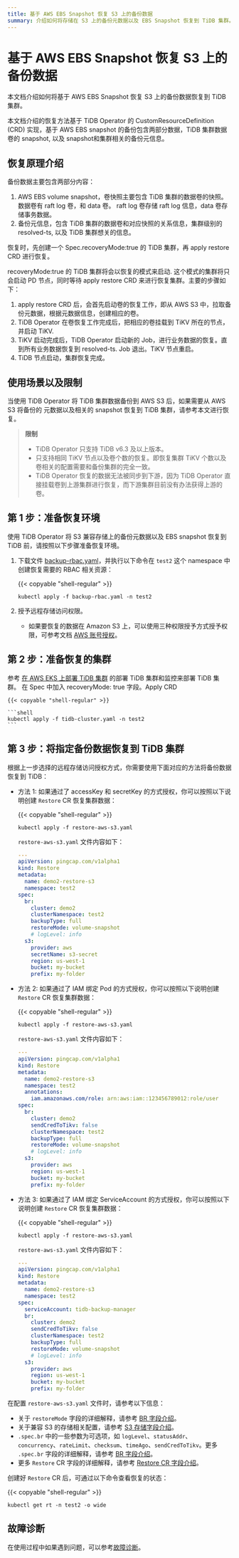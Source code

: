 ```yaml
---
title: 基于 AWS EBS Snapshot 恢复 S3 上的备份数据
summary: 介绍如何将存储在 S3 上的备份元数据以及 EBS Snapshot 恢复到 TiDB 集群。
---
```


# 基于 AWS EBS Snapshot 恢复 S3 上的备份数据

本文档介绍如何将基于 AWS EBS Snapshot 恢复 S3 上的备份数据恢复到 TiDB 集群。

本文档介绍的恢复方法基于 TiDB Operator 的 CustomResourceDefinition (CRD) 实现，基于 AWS EBS snapshot 的备份包含两部分数据，TiDB 集群数据卷的 snapshot, 以及 snapshot和集群相关的备份元信息。

## 恢复原理介绍
备份数据主要包含两部分内容：

   1. AWS EBS volume snapshot，卷快照主要包含 TiDB 集群的数据卷的快照。数据卷有 raft log 卷，和 data 卷。 raft log 卷存储 raft log 信息，data 卷存储事务数据。
   2. 备份元信息，包含 TiDB 集群的数据卷和对应快照的关系信息，集群级别的 resolved-ts, 以及 TiDB 集群想关的信息。

恢复时，先创建一个 Spec.recoveryMode:true 的 TiDB 集群，再 apply restore CRD 进行恢复。

recoveryMode:true 的 TiDB 集群将会以恢复的模式来启动. 这个模式的集群将只会启动 PD 节点，同时等待 apply restore CRD 来进行恢复集群。主要的步骤如下：

1. apply restore CRD 后，会首先启动卷的恢复工作，即从 AWS S3 中，拉取备份元数据，根据元数据信息，创建相应的卷。
2. TiDB Operator 在卷恢复工作完成后，把相应的卷挂载到 TiKV 所在的节点，并启动 TiKV.
3. TiKV 启动完成后，TiDB Operator 启动新的 Job，进行业务数据的恢复。直到所有业务数据恢复到 resolved-ts. Job 退出。TiKV 节点重启。
4. TiDB 节点启动，集群恢复完成。

## 使用场景以及限制

当使用 TiDB Operator 将 TiDB 集群数据备份到 AWS S3 后，如果需要从 AWS S3 将备份的 元数据以及相关的 snapshot 恢复到 TiDB 集群，请参考本文进行恢复。

> **限制**
>
> - TiDB Operator 只支持 TiDB v6.3 及以上版本。
> - 只支持相同 TiKV 节点以及卷个数的恢复。即恢复集群 TiKV 个数以及卷相关的配置需要和备份集群的完全一致。
> - TiDB Operator 恢复的数据无法被同步到下游，因为 TiDB Operator 直接挂载卷到上游集群进行恢复，而下游集群目前没有办法获得上游的卷。

## 第 1 步：准备恢复环境

使用 TiDB Operator 将 S3 兼容存储上的备份元数据以及 EBS snapshot 恢复到 TiDB 前，请按照以下步骤准备恢复环境。

1. 下载文件 [backup-rbac.yaml](https://github.com/pingcap/tidb-operator/blob/master/manifests/backup/backup-rbac.yaml)，并执行以下命令在 `test2` 这个 namespace 中创建恢复需要的 RBAC 相关资源：

    {{< copyable "shell-regular" >}}

    ```shell
    kubectl apply -f backup-rbac.yaml -n test2
    ```

2. 授予远程存储访问权限。

    - 如果要恢复的数据在 Amazon S3 上，可以使用三种权限授予方式授予权限，可参考文档 [AWS 账号授权](grant-permissions-to-remote-storage.md#aws-账号授权)。

## 第 2 步：准备恢复的集群


参考 [在 AWS EKS 上部署 TiDB 集群](deploy-on-aws-eks.md) 的部署 TiDB 集群和监控来部署 TiDB 集群。
在 Spec 中加入 recoveryMode: true 字段。Apply CRD

    {{< copyable "shell-regular" >}}

    ```shell
    kubectl apply -f tidb-cluster.yaml -n test2
    ```

## 第 3 步：将指定备份数据恢复到 TiDB 集群

根据上一步选择的远程存储访问授权方式，你需要使用下面对应的方法将备份数据恢复到 TiDB：

+ 方法 1: 如果通过了 accessKey 和 secretKey 的方式授权，你可以按照以下说明创建 `Restore` CR 恢复集群数据：

    {{< copyable "shell-regular" >}}

    ```shell
    kubectl apply -f restore-aws-s3.yaml
    ```

    `restore-aws-s3.yaml` 文件内容如下：

    ```yaml
    ---
    apiVersion: pingcap.com/v1alpha1
    kind: Restore
    metadata:
      name: demo2-restore-s3
      namespace: test2
    spec:
      br:
        cluster: demo2
        clusterNamespace: test2
        backupType: full
        restoreMode: volume-snapshot
        # logLevel: info
      s3:
        provider: aws
        secretName: s3-secret
        region: us-west-1
        bucket: my-bucket
        prefix: my-folder
    ```

+ 方法 2: 如果通过了 IAM 绑定 Pod 的方式授权，你可以按照以下说明创建 `Restore` CR 恢复集群数据：

    {{< copyable "shell-regular" >}}

    ```shell
    kubectl apply -f restore-aws-s3.yaml
    ```

    `restore-aws-s3.yaml` 文件内容如下：

    ```yaml
    ---
    apiVersion: pingcap.com/v1alpha1
    kind: Restore
    metadata:
      name: demo2-restore-s3
      namespace: test2
      annotations:
        iam.amazonaws.com/role: arn:aws:iam::123456789012:role/user
    spec:
      br:
        cluster: demo2
        sendCredToTikv: false
        clusterNamespace: test2
        backupType: full
        restoreMode: volume-snapshot
        # logLevel: info
      s3:
        provider: aws
        region: us-west-1
        bucket: my-bucket
        prefix: my-folder
    ```

+ 方法 3: 如果通过了 IAM 绑定 ServiceAccount 的方式授权，你可以按照以下说明创建 `Restore` CR 恢复集群数据：

    {{< copyable "shell-regular" >}}

    ```shell
    kubectl apply -f restore-aws-s3.yaml
    ```

    `restore-aws-s3.yaml` 文件内容如下：

    ```yaml
    ---
    apiVersion: pingcap.com/v1alpha1
    kind: Restore
    metadata:
      name: demo2-restore-s3
      namespace: test2
    spec:
      serviceAccount: tidb-backup-manager
      br:
        cluster: demo2
        sendCredToTikv: false
        clusterNamespace: test2
        backupType: full
        restoreMode: volume-snapshot
        # logLevel: info
      s3:
        provider: aws
        region: us-west-1
        bucket: my-bucket
        prefix: my-folder
    ```

在配置 `restore-aws-s3.yaml` 文件时，请参考以下信息：

- 关于 `restoreMode` 字段的详细解释，请参考 [BR 字段介绍](backup-restore-cr.md#br-字段介绍)。
- 关于兼容 S3 的存储相关配置，请参考 [S3 存储字段介绍](backup-restore-cr.md#s3-存储字段介绍)。
- `.spec.br` 中的一些参数为可选项，如 `logLevel`、`statusAddr`、`concurrency`、`rateLimit`、`checksum`、`timeAgo`、`sendCredToTikv`。更多 `.spec.br` 字段的详细解释，请参考 [BR 字段介绍](backup-restore-cr.md#br-字段介绍)。
- 更多 `Restore` CR 字段的详细解释，请参考 [Restore CR 字段介绍](backup-restore-cr.md#restore-cr-字段介绍)。

创建好 `Restore` CR 后，可通过以下命令查看恢复的状态：

{{< copyable "shell-regular" >}}

```shell
kubectl get rt -n test2 -o wide
```

## 故障诊断

在使用过程中如果遇到问题，可以参考[故障诊断](deploy-failures.md)。
